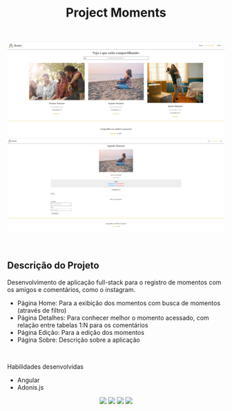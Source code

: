 <h1 align="center">Project Moments</h1>

<br />

![TelaHome](/moments/mock-moment-images/home.png)
![TelaDetails](/moments/mock-moment-images/detalhes.png)

<br />

## Descrição do Projeto
<p align="center">

Desenvolvimento de aplicação full-stack para o registro de momentos com os amigos e comentários, como o instagram. 
- Página Home: Para a exibição dos momentos com busca de momentos (através de filtro)
- Página Detalhes: Para conhecer melhor o momento acessado, com relação entre tabelas 1:N para os comentários
- Página Edição: Para a edição dos momentos
- Página Sobre: Descrição sobre a aplicação
<br />

Habilidades desenvolvidas
  - Angular
  - Adonis.js
</p>
<div align="center">
<img src="https://img.shields.io/static/v1?label=STATUS&message=CONCLUIDO&color=GREEN&style=for-the-badge"/>
<img src="https://img.shields.io/badge/Angular-F7DF1E?style=for-the-badge&logo=angular&logoColor=black"/>
<img src="https://img.shields.io/badge/Adonis-F7DF1E?style=for-the-badge&logo=adonisjs&logoColor=black"/>
<img src="https://img.shields.io/badge/typescript-F7DF1E?&style=for-the-badge&logo=typescript&logoColor=black"/>

</div>